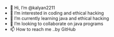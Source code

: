 - 👋 Hi, I’m @kalyan2211
- 👀 I’m interested in coding and ethical hacking 
- 🌱 I’m currently learning java and ethical hacking 
- 💞️ I’m looking to collaborate on java programs
- 📫 How to reach me ..by GitHub 

<!---
kalyan2211/kalyan2211 is a ✨ special ✨ repository because its `README.md` (this file) appears on your GitHub profile.
You can click the Preview link to take a look at your changes.
--->
